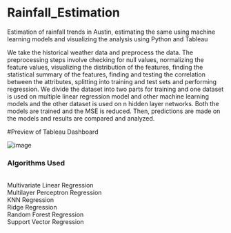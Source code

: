 # Rainfall_Estimation

Estimation of rainfall trends in Austin, estimating the same using machine learning models and visualizing the analysis using Python and Tableau

We take the historical weather data and preprocess the data. The preprocessing steps involve checking for null values, normalizing the feature values, visualizing the distribution of the features, finding the statistical summary of the features, finding and testing the correlation between the attributes, splitting into training and test sets and performing regression. We divide the dataset into two parts for training and one dataset is used on multiple linear regression model and other machine learning models and the other dataset is used on n hidden layer networks. Both the models are trained and the MSE is reduced. Then, predictions are made on the models and results are compared and analyzed.


#Preview of Tableau Dashboard

![image](https://user-images.githubusercontent.com/108082336/229849260-82f085d7-5555-442a-b0d9-70832c37c705.png)

<h3>Algorithms Used</h3><br/>
Multivariate Linear Regression <br/>
Multilayer Perceptron Regression  <br/>
KNN Regression <br/>
Ridge Regression<br/>
Random Forest Regression<br/>
Support Vector Regression <br/>
